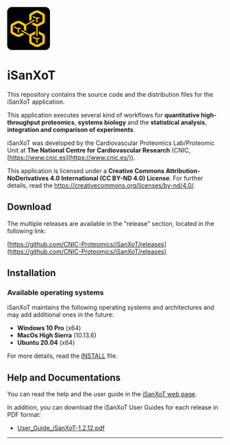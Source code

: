 <img src="app/app/assets/images/isanxot.png" width="100">

# iSanXoT

This repository contains the source code and the distribution files for the iSanXoT application.

This application executes several kind of workflows for **quantitative high-throughput proteomics**, **systems biology** and the **statistical analysis**, **integration and comparison of experiments**.

iSanXoT was developed by the Cardiovascular Proteomics Lab/Proteomic Unit at **The National Centre for Cardiovascular Research** (CNIC, [https://www.cnic.es](https://www.cnic.es/)).

This application is licensed under a **Creative Commons Attribution-NoDerivatives 4.0 International (CC BY-ND 4.0) License**. For further details, read the <a href="https://creativecommons.org/licenses/by-nd/4.0/" target="_blank">https://creativecommons.org/licenses/by-nd/4.0/</a>.


## Download 

The multiple releases are available in the "release" section, located in the following link:

[https://github.com/CNIC-Proteomics/iSanXoT/releases](https://github.com/CNIC-Proteomics/iSanXoT/releases)


## Installation

### Available operating systems

iSanXoT maintains the following operating systems and architectures and may add additional ones in the future:

+ **Windows 10 Pro** (x64)
+ **MacOs High Sierra** (10.13.6)
+ **Ubuntu 20.04** (x64)

For more details, read the <a href="https://cnic-proteomics.github.io/iSanXoT/#_Installation" target="_blank">INSTALL</a> file.

## Help and Documentations

You can read the help and the user guide in the <a href="https://cnic-proteomics.github.io/iSanXoT" target="_blank">iSanXoT web page</a>.

In addition, you can download the iSanXoT User Guides for each release in PDF format:

+ [User_Guide_iSanXoT-1.2.12.pdf](https://raw.githubusercontent.com/CNIC-Proteomics/iSanXoT/master/docs/user_guides/User_Guide_iSanXoT-1.2.12.pdf)

---